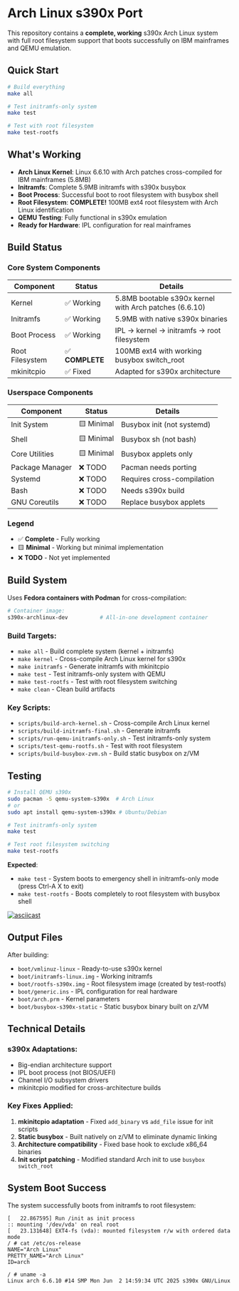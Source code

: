 # Arch Linux s390x Port 

This repository contains a **complete, working** s390x Arch Linux system with full root filesystem support that boots successfully on IBM mainframes and QEMU emulation.

## Quick Start

```bash
# Build everything
make all

# Test initramfs-only system
make test

# Test with root filesystem
make test-rootfs
```

## What's Working

- **Arch Linux Kernel**: Linux 6.6.10 with Arch patches cross-compiled for IBM mainframes (5.8MB)
- **Initramfs**: Complete 5.9MB initramfs with s390x busybox
- **Boot Process**: Successful boot to root filesystem with busybox shell
- **Root Filesystem**: **COMPLETE!** 100MB ext4 root filesystem with Arch Linux identification
- **QEMU Testing**: Fully functional in s390x emulation
- **Ready for Hardware**: IPL configuration for real mainframes

## Build Status

### Core System Components
| Component | Status | Details |
|-----------|--------|---------|
| Kernel | ✅ Working | 5.8MB bootable s390x kernel with Arch patches (6.6.10) |
| Initramfs | ✅ Working | 5.9MB with native s390x binaries |
| Boot Process | ✅ Working | IPL → kernel → initramfs → root filesystem |
| Root Filesystem | ✅ **COMPLETE** | 100MB ext4 with working busybox switch_root |
| mkinitcpio | ✅ Fixed | Adapted for s390x architecture |

### Userspace Components
| Component | Status | Details |
|-----------|--------|---------|
| Init System | 🟨 Minimal | Busybox init (not systemd) |
| Shell | 🟨 Minimal | Busybox sh (not bash) |
| Core Utilities | 🟨 Minimal | Busybox applets only |
| Package Manager | ❌ TODO | Pacman needs porting |
| Systemd | ❌ TODO | Requires cross-compilation |
| Bash | ❌ TODO | Needs s390x build |
| GNU Coreutils | ❌ TODO | Replace busybox applets |

### Legend
- ✅ **Complete** - Fully working
- 🟨 **Minimal** - Working but minimal implementation
- ❌ **TODO** - Not yet implemented

## Build System

Uses **Fedora containers with Podman** for cross-compilation:

```bash
# Container image:
s390x-archlinux-dev          # All-in-one development container
```

### Build Targets:
- `make all` - Build complete system (kernel + initramfs)
- `make kernel` - Cross-compile Arch Linux kernel for s390x
- `make initramfs` - Generate initramfs with mkinitcpio
- `make test` - Test initramfs-only system with QEMU
- `make test-rootfs` - Test with root filesystem switching
- `make clean` - Clean build artifacts

### Key Scripts:
- `scripts/build-arch-kernel.sh` - Cross-compile Arch Linux kernel
- `scripts/build-initramfs-final.sh` - Generate initramfs
- `scripts/run-qemu-initramfs-only.sh` - Test initramfs-only system
- `scripts/test-qemu-rootfs.sh` - Test with root filesystem
- `scripts/build-busybox-zvm.sh` - Build static busybox on z/VM

## Testing

```bash
# Install QEMU s390x
sudo pacman -S qemu-system-s390x  # Arch Linux
# or
sudo apt install qemu-system-s390x # Ubuntu/Debian

# Test initramfs-only system
make test

# Test root filesystem switching
make test-rootfs
```

**Expected**: 
- `make test` - System boots to emergency shell in initramfs-only mode (press Ctrl-A X to exit)
- `make test-rootfs` - Boots completely to root filesystem with busybox shell

[![asciicast](https://asciinema.org/a/QVmnI1tyJjjFp4cps93qiTbM9.svg)](https://asciinema.org/a/QVmnI1tyJjjFp4cps93qiTbM9)

## Output Files

After building:
- `boot/vmlinuz-linux` - Ready-to-use s390x kernel
- `boot/initramfs-linux.img` - Working initramfs  
- `boot/rootfs-s390x.img` - Root filesystem image (created by test-rootfs)
- `boot/generic.ins` - IPL configuration for real hardware
- `boot/arch.prm` - Kernel parameters
- `boot/busybox-s390x-static` - Static busybox binary built on z/VM

## Technical Details

### s390x Adaptations:
- Big-endian architecture support
- IPL boot process (not BIOS/UEFI)
- Channel I/O subsystem drivers
- mkinitcpio modified for cross-architecture builds

### Key Fixes Applied:
1. **mkinitcpio adaptation** - Fixed `add_binary` vs `add_file` issue for init scripts
2. **Static busybox** - Built natively on z/VM to eliminate dynamic linking
3. **Architecture compatibility** - Fixed base hook to exclude x86_64 binaries
4. **Init script patching** - Modified standard Arch init to use `busybox switch_root`

## System Boot Success

The system successfully boots from initramfs to root filesystem:

```
[   22.867595] Run /init as init process
:: mounting '/dev/vda' on real root
[   23.131648] EXT4-fs (vda): mounted filesystem r/w with ordered data mode
/ # cat /etc/os-release
NAME="Arch Linux"
PRETTY_NAME="Arch Linux"
ID=arch

/ # uname -a
Linux arch 6.6.10 #14 SMP Mon Jun  2 14:59:34 UTC 2025 s390x GNU/Linux
```
